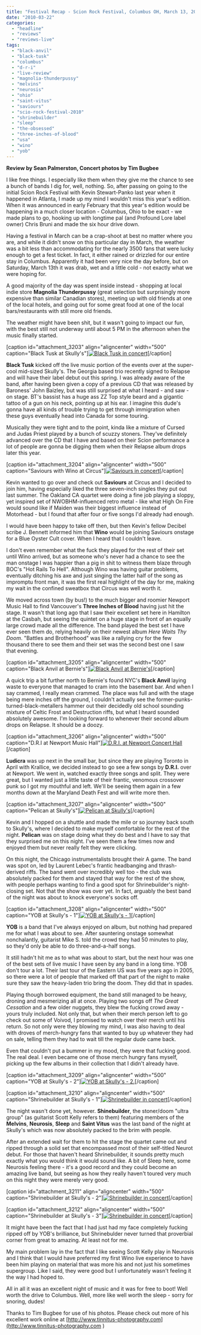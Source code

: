 ```yaml
---
title: "Festival Recap - Scion Rock Festival, Columbus OH, March 13, 2010"
date: "2010-03-22"
categories: 
  - "headline"
  - "reviews"
  - "reviews-live"
tags: 
  - "black-anvil"
  - "black-tusk"
  - "columbus"
  - "d-r-i"
  - "live-review"
  - "magnolia-thunderpussy"
  - "melvins"
  - "neurosis"
  - "ohio"
  - "saint-vitus"
  - "saviours"
  - "scio-rock-festival-2010"
  - "shrinebuilder"
  - "sleep"
  - "the-obsessed"
  - "three-inches-of-blood"
  - "usa"
  - "wino"
  - "yob"
---
```


**Review by Sean Palmerston, Concert photos by Tim Bugbee**

I like free things. I especially like them when they give me the chance to see a bunch of bands I dig for, well, nothing. So, after passing on going to the initial Scion Rock Festival with Kevin Stewart-Panko last year when it happened in Atlanta, I made up my mind I wouldn't miss this year's edition. When it was announced in early February that this year's edition would be happening in a much closer location - Columbus, Ohio to be exact - we made plans to go, hooking up with longtime pal (and Profound Lore label owner) Chris Bruni and made the six hour drive down.

Having a festival in March can be a crap-shoot at best no matter where you are, and while it didn't snow on this particular day in March, the weather was a bit less than accommodating for the nearly 3500 fans that were lucky enough to get a fest ticket. In fact, it either rained or drizzled for our entire stay in Columbus. Apparently it had been very nice the day before, but on Saturday, March 13th it was drab, wet and a little cold - not exactly what we were hoping for.

A good majority of the day was spent inside instead - shopping at local indie store **Magnolia Thunderpussy** (great selection but surprisingly more expensive than similar Canadian stores), meeting up with old friends at one of the local hotels, and going out for some great food at one of the local bars/restaurants with still more old friends.

The weather might have been shit, but it wasn't going to impact our fun, with the best still not underway until about 5 PM in the afternoon when the music finally started.

\[caption id="attachment\_3203" align="aligncenter" width="500" caption="Black Tusk at Skully's"\][![Black Tusk in concert](http://www.hellbound.ca/wp-content/uploads/2010/03/IMG_5360-copy.jpg "Black Tusk in concert")](http://www.hellbound.ca/wp-content/uploads/2010/03/IMG_5360-copy.jpg)\[/caption\]

**Black Tusk** kicked off the live music portion of the events over at the super-cool mid-sized Skully's. The Georgia based trio recently signed to Relapse and will have their label debut out this spring. I was already aware of the band, after having been given a copy of a previous CD that was released by Baroness' John Baizley, but was still surprised at what I heard - and saw - on stage. BT's bassist has a huge ass ZZ Top style beard and a gigantic tattoo of a gun on his neck, pointing up at his ear. I imagine this dude's gonna have all kinds of trouble trying to get through immigration when these guys eventually head into Canada for some touring.

Musically they were tight and to the point, kinda like a mixture of Cursed and Judas Priest played by a bunch of scuzzy stoners. They've definitely advanced over the CD that I have and based on their Scion performance a lot of people are gonna be digging them when their Relapse album drops later this year.

\[caption id="attachment\_3204" align="aligncenter" width="500" caption="Saviours with Wino at Circus"\][![Saviours in concert](http://www.hellbound.ca/wp-content/uploads/2010/03/IMG_5477-copy.jpg "Saviours in concert")](http://www.hellbound.ca/wp-content/uploads/2010/03/IMG_5477-copy.jpg)\[/caption\]

Kevin wanted to go over and check out **Saviours** at Circus and I decided to join him, having especially liked the three seven-inch singles they put out last summer. The Oakland CA quartet were doing a fine job playing a sloppy, yet inspired set of NWOBHM-influenced retro metal - like what High On Fire would sound like if Maiden was their biggest influence instead of Motorhead - but I found that after four or five songs I'd already had enough.

I would have been happy to take off then, but then Kevin's fellow Decibel scribe J. Bennett informed him that **Wino** would be joining Saviours onstage for a Blue Oyster Cult cover. When I heard that I couldn't leave.

I don't even remember what the fuck they played for the rest of their set until Wino arrived, but as someone who's never had a chance to see the man onstage I was happier than a pig in shit to witness them blaze through BOC's "Hot Rails To Hell". Although Wino was having guitar problems, eventually ditching his axe and just singing the latter half of the song as impromptu front man, it was the first real highlight of the day for me, making my wait in the confined sweatbox that Circus was well worth it.

We moved across town (by bus!) to the much bigger and roomier Newport Music Hall to find Vancouver's **Three Inches of Blood** having just hit the stage. It wasn't that long ago that I saw their excellent set here in Hamilton at the Casbah, but seeing the quintet on a huge stage in front of an equally large crowd made all the difference. The band played the best set I have ever seen them do, relying heavily on their newest album _Here Waits Thy Doom_. "Battles and Brotherhood" was like a rallying cry for the few thousand there to see them and their set was the second best one I saw that evening.

\[caption id="attachment\_3205" align="aligncenter" width="500" caption="Black Anvil at Bernie's"\][![Black Anvil at Bernie's](http://www.hellbound.ca/wp-content/uploads/2010/03/IMG_5783-copy.jpg "Black Anvil in concert")](http://www.hellbound.ca/wp-content/uploads/2010/03/IMG_5783-copy.jpg)\[/caption\]

A quick trip a bit further north to Bernie's found NYC's **Black Anvil** laying waste to everyone that managed to cram into the basement bar. And when I say crammed, I really mean crammed. The place was full and with the stage being mere inches off the ground, I couldn't actually see the former-punks-turned-black-metallers hammer out their decidedly old school sounding mixture of Celtic Frost and Destruction riffs, but what I heard sounded absolutely awesome. I'm looking forward to whenever their second album drops on Relapse. It should be a doozy.

\[caption id="attachment\_3206" align="aligncenter" width="500" caption="D.R.I at Newport Music Hall"\][![D.R.I. at Newport Concert Hall](http://www.hellbound.ca/wp-content/uploads/2010/03/IMG_5924-copy_1.jpg "D.R.I. in concert")](http://www.hellbound.ca/wp-content/uploads/2010/03/IMG_5924-copy_1.jpg)\[/caption\]

**Ludicra** was up next in the small bar, but since they are playing Toronto in April with Krallice, we decided instead to go see a few songs by **D.R.I.** over at Newport. We went in, watched exactly three songs and split. They were great, but I wanted just a little taste of their frantic, venomous crossover punk so I got my mouthful and left. We'll be seeing them again in a few months down at the Maryland Death Fest and will write more then.

\[caption id="attachment\_3207" align="aligncenter" width="500" caption="Pelican at Skully's"\][![Pelican at Skully's](http://www.hellbound.ca/wp-content/uploads/2010/03/IMG_5996-copy.jpg "Pelican in concert")](http://www.hellbound.ca/wp-content/uploads/2010/03/IMG_5996-copy.jpg)\[/caption\]

Kevin and I hopped on a shuttle and made the mile or so journey back south to Skully's, where I decided to make myself comfortable for the rest of the night. **Pelican** was on stage doing what they do best and I have to say that they surprised me on this night. I've seen them a few times now and enjoyed them but never really felt they were clicking.

On this night, the Chicago instrumentalists brought their A game. The band was spot on, led by Laurent Lebec's frantic headbanging and thrash-derived riffs. The band went over incredibly well too - the club was absolutely packed for them and stayed that way for the rest of the show, with people perhaps wanting to find a good spot for Shrinebuilder's night-closing set. Not that the show was over yet. In fact, arguably the best band of the night was about to knock everyone's socks off.

\[caption id="attachment\_3208" align="aligncenter" width="500" caption="YOB at Skully's - 1"\][![YOB at Skully's - 1](http://www.hellbound.ca/wp-content/uploads/2010/03/IMG_6074-copy.jpg "YOB in concert")](http://www.hellbound.ca/wp-content/uploads/2010/03/IMG_6074-copy.jpg)\[/caption\]

**YOB** is a band that I've always enjoyed on album, but nothing had prepared me for what I was about to see. After sauntering onstage somewhat nonchalantly, guitarist Mike S. told the crowd they had 50 minutes to play, so they'd only be able to do three-and-a-half songs.

It still hadn't hit me as to what was about to start, but the next hour was one of the best sets of live music I have seen by any band in a long time. YOB don't tour a lot. Their last tour of the Eastern US was five years ago in 2005, so there were a lot of people that marked off that part of the night to make sure they saw the heavy-laden trio bring the doom. They did that in spades.

Playing though borrowed equipment, the band still managed to be heavy, droning and mesmerizing all at once. Playing two songs off _The Great Cessation_ and a few older nuggets, they blew the fucking crowd away - yours truly included. Not only that, but when their merch person left to go check out some of Voivod, I promised to watch over their merch until his return. So not only were they blowing my mind, I was also having to deal with droves of merch-hungry fans that wanted to buy up whatever they had on sale, telling them they had to wait till the regular dude came back.

Even that couldn't put a bummer in my mood, they were that fucking good. The real deal. I even became one of those merch hungry fans myself, picking up the few albums in their collection that I didn't already have.

\[caption id="attachment\_3209" align="aligncenter" width="500" caption="YOB at Skully's - 2"\][![YOB at Skully's - 2. ](http://www.hellbound.ca/wp-content/uploads/2010/03/IMG_6113-copy.jpg "YOB in concert")](http://www.hellbound.ca/wp-content/uploads/2010/03/IMG_6113-copy.jpg)\[/caption\]

\[caption id="attachment\_3210" align="aligncenter" width="500" caption="Shrinebuilder at Skully's - 1"\][![Shrinebuilder in concert](http://www.hellbound.ca/wp-content/uploads/2010/03/IMG_6245-copy.jpg "Shrinebuilder in concert")](http://www.hellbound.ca/wp-content/uploads/2010/03/IMG_6245-copy.jpg)\[/caption\]

The night wasn't done yet, however. **Shinebuilder**, the stoner/doom "ultra group" (as guitarist Scott Kelly refers to them) featuring members of the **Melvins**, **Neurosis**, **Sleep** and **Saint Vitus** was the last band of the night at Skully's which was now absolutely packed to the brim with people.

After an extended wait for them to hit the stage the quartet came out and ripped through a solid set that encompassed most of their self-titled Neurot debut. For those that haven't heard Shrinebuilder, it sounds pretty much exactly what you would think it would sound like. A bit of Sleep here, some Neurosis feeling there - it's a good record and they could become an amazing live band, but seeing as how they really haven't toured very much on this night they were merely very good.

\[caption id="attachment\_3211" align="aligncenter" width="500" caption="Shrinebuilder at Skully's - 2"\][![Shrinebuilder in concert](http://www.hellbound.ca/wp-content/uploads/2010/03/IMG_6262-copy.jpg "Shrinebuilder in concert")](http://www.hellbound.ca/wp-content/uploads/2010/03/IMG_6262-copy.jpg)\[/caption\]

\[caption id="attachment\_3212" align="aligncenter" width="500" caption="Shrinebuilder at Skully's - 3"\][![Shrinebuilder in concert](http://www.hellbound.ca/wp-content/uploads/2010/03/IMG_6154-copy.jpg "Shrinebuilder in concert")](http://www.hellbound.ca/wp-content/uploads/2010/03/IMG_6154-copy.jpg)\[/caption\]

It might have been the fact that I had just had my face completely fucking ripped off by YOB's brilliance, but Shrinebulder never turned that proverbial corner from great to amazing. At least not for me.

My main problem lay in the fact that I like seeing Scott Kelly play in Neurosis and I think that I would have preferred my first Wino live experience to have been him playing on material that was more his and not just his sometimes supergroup. Like I said, they were good but I unfortunately wasn't feeling it the way I had hoped to.

All in all it was an excellent night of music and it was for free to boot! Well worth the drive to Columbus. Well, more like well worth the sleep - sorry for snoring, dudes!

Thanks to Tim Bugbee for use of his photos. Please check out more of his excellent work online at [http://www.tinnitus-photography.com](http://www.tinnitus-photography.com )
